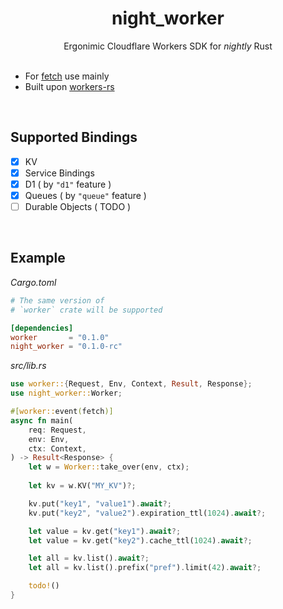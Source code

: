 <div align="center">
    <h1>night_worker</h1>
    Ergonimic Cloudflare Workers SDK for <em>nightly</em> Rust
</div>

<br>

- For [fetch](https://developers.cloudflare.com/workers/runtime-apis/handlers/fetch/) use mainly
- Built upon [workers-rs](https://crates.io/crates/worker)

<br>

## Supported Bindings

- [x] KV
- [x] Service Bindings
- [x] D1 ( by `"d1"` feature )
- [x] Queues ( by `"queue"` feature )
- [ ] Durable Objects ( TODO )

<br>

## Example

*Cargo.toml*
```toml
# The same version of 
# `worker` crate will be supported

[dependencies]
worker       = "0.1.0"
night_worker = "0.1.0-rc"
```

*src/lib.rs*
```rust
use worker::{Request, Env, Context, Result, Response};
use night_worker::Worker;

#[worker::event(fetch)]
async fn main(
    req: Request,
    env: Env,
    ctx: Context,
) -> Result<Response> {
    let w = Worker::take_over(env, ctx);
    
    let kv = w.KV("MY_KV")?;

    kv.put("key1", "value1").await?;
    kv.put("key2", "value2").expiration_ttl(1024).await?;

    let value = kv.get("key1").await?;
    let value = kv.get("key2").cache_ttl(1024).await?;

    let all = kv.list().await?;
    let all = kv.list().prefix("pref").limit(42).await?;

    todo!()
}
```
